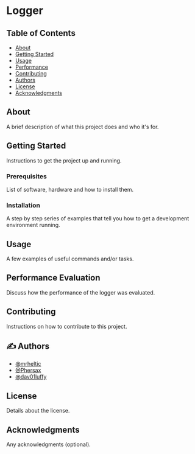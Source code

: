 # Logger

## Table of Contents
- [About](#about)
- [Getting Started](#getting_started)
- [Usage](#usage)
- [Performance](#evaluation)
- [Contributing](#contributing)
- [Authors](#authors)
- [License](#license)
- [Acknowledgments](#acknowledgments)

## About <a name = "about"></a>
A brief description of what this project does and who it's for.

## Getting Started <a name = "getting_started"></a>
Instructions to get the project up and running.

### Prerequisites
List of software, hardware and how to install them.

### Installation
A step by step series of examples that tell you how to get a development environment running.

## Usage <a name = "usage"></a>
A few examples of useful commands and/or tasks.

## Performance Evaluation <a name = "performance_evaluation"></a>
Discuss how the performance of the logger was evaluated.

## Contributing <a name = "contributing"></a>
Instructions on how to contribute to this project.

## ✍️ Authors <a name = "authors"></a>
- [@mrheltic](https://github.com/mrheltic)
- [@Phersax](https://github.com/Phersax)
- [@dav01luffy](https://github.com/dav01luffy)

## License <a name = "license"></a>
Details about the license.

## Acknowledgments <a name = "acknowledgments"></a>
Any acknowledgments (optional).